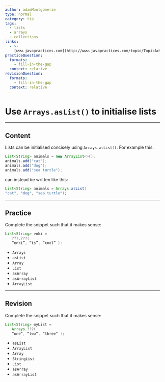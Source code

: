 ```yaml
---
author: adamMontgomerie
type: normal
category: tip
tags:
  - lists
  - arrays
  - collections
links:
  - >-
    [www.javapractices.com](http://www.javapractices.com/topic/TopicAction.do?Id=39){website}
practiceQuestion:
  formats:
    - fill-in-the-gap
  context: relative
revisionQuestion:
  formats:
    - fill-in-the-gap
  context: relative
---
```


# Use `Arrays.asList()` to initialise lists


---

## Content

Lists can be initialised concisely using `Arrays.asList()`. For example this:

```java
List<String> animals = new ArrayList<>();
animals.add("cat");
animals.add("dog");
animals.add("sea turtle");

```

can instead be written like this:

```java
List<String> animals = Arrays.asList(
"cat", "dog", "sea turtle");

```


---

## Practice

Complete the snippet such that it makes sense:

```java
List<String> enki = 
   ???.???(
   “enki”, “is”, “cool” );
```

- `Arrays` 
- `asList` 
- `Array` 
- `List` 
- `asArray` 
- `asArrayList` 
- `ArrayList`


---

## Revision

Complete the snippet such that it makes sense:

```java
List<String> myList = 
   Arrays.???(
   “one”, “two”, “three” );
```

- `asList` 
- `ArrayList` 
- `Array` 
- `StringList` 
- `List` 
- `asArray` 
- `asArrayList`
